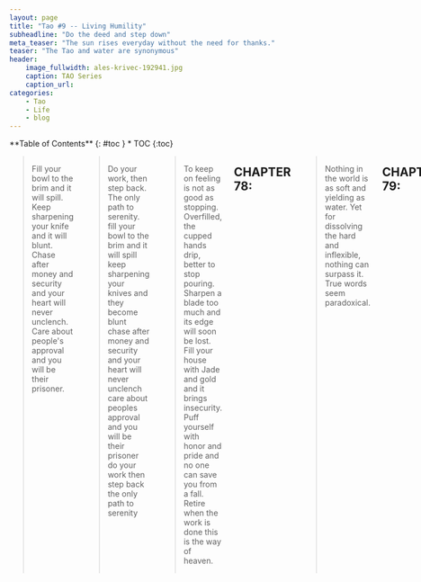 ```yaml
---
layout: page
title: "Tao #9 -- Living Humility"
subheadline: "Do the deed and step down"
meta_teaser: "The sun rises everyday without the need for thanks."
teaser: "The Tao and water are synonymous"
header:
    image_fullwidth: ales-krivec-192941.jpg
    caption: TAO Series
    caption_url: 
categories:
    - Tao
    - Life
    - blog
---
```

<!--more-->

<div class="row">
<div class="medium-4 medium-push-8 columns" markdown="1">
<div class="panel radius" markdown="1">
**Table of Contents**
{: #toc }
*  TOC
{:toc}
</div>
</div><!-- /.medium-4.columns -->



<div class="medium-8 medium-pull-4 columns" markdown="1">

> Fill your bowl to the brim
and it will spill.
Keep sharpening your knife
and it will blunt.
Chase after money and security
and your heart will never unclench.
Care about people's approval
and you will be their prisoner.

> Do your work, then step back.
The only path to serenity.
fill your bowl to the brim and it will spill
keep sharpening your knives and they become blunt
chase after money and security and your heart will never unclench
care about peoples approval and you will be their prisoner
do your work then step back
the only path to serenity

> To keep on feeling is not as good as stopping. Overfilled, the cupped hands drip, better to stop pouring. Sharpen a blade too much and its edge will soon be lost. Fill your house with Jade and gold and it brings insecurity. Puff yourself with honor and pride and no one can save you from a fall. Retire when the work is done this is the way of heaven.

## CHAPTER 78:
> Nothing in the world is as soft and yielding as water.
Yet for dissolving the hard and inflexible, nothing can surpass it.
True words seem paradoxical.

## CHAPTER 79:
Failure is an opportunity. If you blame someone else,
there is no end to the blame.

## CHAPTER 80:
If a country is governed wisely, its inhabitants will be content.

## CHAPTER 81:
> True words aren't eloquent; eloquent words aren't true.
Wise men don't need to prove their point; men who need to prove their point aren't wise.
The Tao nourishes by not forcing. By not dominating, the Master leads. 

### Practicing the Tao - today:

- Eat until satisied today


> What do you do with a sick chemist? If you can't Curium and you can't Helium; you might as well Berium.


> Helium is a chemical element with symbol He and atomic number 2. It is a colorless, odorless, tasteless, non-toxic, inert, monatomic gas, the first in the noble gas group in the periodic table. Its boiling point is the lowest among all the elements.
